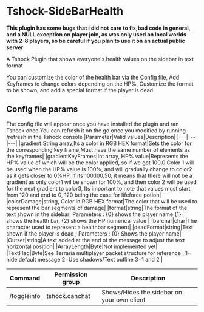 # Tshock-SideBarHealth

**This plugin has some bugs that i did not care to fix,bad code in general, and a NULL exception on player join, as was only used on local worlds with 2-8 players, so be careful if you plan to use it on an actual public server**

A Tshock Plugin that shows everyone's health values on the sidebar in text format

You can customize the color of the health bar via the Config file, Add Keyframes to change colors depending on the HP%, Customize the format to be shown, and add a special format if the player is dead

## Config file params
The config file will appear once you have installed the plugin and ran Tshock once
You can refresh it on the go once you modified by running /refresh in the Tshock console
|Parameter|Valid values|Description|
|---|---|---|
|gradient|String array,Its a color in RGB HEX format|Sets the color for the corresponding key frame,Must have the same number of elements as the keyframes|
|gradientKeyFrames|Int array, HP% value|Represents the HP% value of which will be the color applied, so if we got 100,0 Color 1 will be used when the HP% value is 100%, and will gradually change to color2 as it gets closer to 0%HP, if its 100,100,50, it means that there will not be a gradient as only color1 wil be shown for 100%, and then color 2 will be used for the next gradient to color3, Its important to note that values must start from 120 and end to 0, 120 being the case for lifeforce potion|
|colorDamage|string, Color in RGB HEX format|The color that will be used to represent the bar segments of damage|
|format|string|The format of the text shown in the sidebar; Parameters : {0} shows the player name {1} shows the health bar, {2} shows the HP numerical value |
|barchar|char|The character used to represent a healthbar segment|
|deadFormat|string|Text shown if the player is dead ; Parameters : {0} Shows the player name|
|Outset|string|A text added at the end of the message to adjust the text horizontal position|
|ArrayLength|Byte|Not implemented yet|
|TextFlag|Byte|See Terraria multiplayer packet structure for reference ; 1= hide default message 2=Use shadows/Text outline 3=1 and 2 |


|Command|Permission group|Description|
|---|---|---|
|/toggleinfo|tshock.canchat|Shows/Hides the sidebar on your own client|
